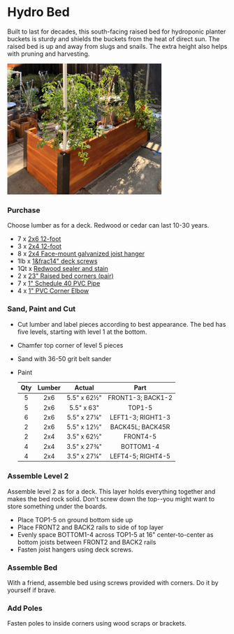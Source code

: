 # Hydro Bed

Built to last for decades, this south-facing raised bed for 
hydroponic planter buckets is sturdy and 
shields the buckets from the heat of direct sun. The raised bed is up and
away from slugs and snails. The extra height also helps with pruning and
harvesting.

<a href="https://raw.githubusercontent.com/oyamist/oya-3d/master/hydro-bed/img/planter-web.jpg">
  <img src="https://raw.githubusercontent.com/oyamist/oya-3d/master/hydro-bed/img/planter-web.jpg" height=300px/></a>


### Purchase

Choose lumber as for a deck.  Redwood or cedar can last 10-30 years.

* 7 x [2x6 12-foot](https://www.lowes.com/pd/Top-Choice-Redwood-Construction-Wood-Common-Actual-1-5-in-x-5-5-in-x-12-Feet/1000092875)
* 3 x [2x4 12-foot](https://www.lowes.com/pd/Top-Choice-Redwood-Construction-Wood-Common-Actual-1-5-in-x-3-5-in-x-12-Feet/1000092851)
* 8 x [2x4 Face-mount galvanized joist hanger](https://www.lowes.com/pd/Simpson-Strong-Tie-Double-Shear-Hanger-Z-MAX/3006442)
* 1lb x [1&frac14" deck screws](https://www.lowes.com/pd/Grip-Rite-PrimeGuard-Ten-6-x-1-1-4-in-Polymer-Deck-Screws-1-lb/3122035)
* 1Qt x [Redwood sealer and stain](https://www.lowes.com/pd/Valspar-Pre-Tinted-Redwood-Naturaltone-Transparent-Exterior-Stain-and-Sealer-Actual-Net-Contents-32-fl-oz/1000515809)
* 2 x [23" Raised bed corners (pair)](https://www.gardeners.com/buy/raised-bed-corners/8609669.html)
* 7 x [1" Schedule 40 PVC Pipe](https://www.lowes.com/pd/Charlotte-Pipe-1-in-dia-x-5-ft-L-450-PSI-PVC-Pipe/3133093)
* 4 x [1" PVC Corner Elbow](https://www.lowes.com/pd/LASCO-1-in-x-1-in-x-1-in-x-1-in-dia-Side-Outlet-Elbow-PVC-Fitting/3344668)

### Sand, Paint and Cut

* Cut lumber and label pieces according to best appearance. The bed has five levels, starting with level 1 at the bottom.
* Chamfer top corner of level 5 pieces
* Sand with 36-50 grit belt sander
* Paint

  | Qty | Lumber | Actual | Part |
  | :---: | :---: | :---: | :---: |
  | 5 | 2x6 | 5.5" x 62&frac12;" | FRONT1-3; BACK1-2 |
  | 5 | 2x6 | 5.5" x 63" | TOP1-5 |
  | 6 | 2x6 | 5.5" x 27&frac14;" | LEFT1-3; RIGHT1-3 |
  | 2 | 2x6 | 5.5" x 12&frac12;" | BACK45L; BACK45R |
  | 2 | 2x4 | 3.5" x 62&frac12;" | FRONT4-5 |
  | 4 | 2x4 | 3.5" x 27&frac34;" | BOTTOM1-4 |
  | 4 | 2x4 | 3.5" x 27&frac14;" | LEFT4-5; RIGHT4-5|

### Assemble Level 2
Assemble level 2 as for a deck. 
This layer holds everything together and makes the bed rock solid.
Don't screw down the top--you might want to store something under
the boards.

* Place TOP1-5 on ground bottom side up
* Place FRONT2 and BACK2 rails to side of top layer
* Evenly space BOTTOM1-4 across TOP1-5 at 16" center-to-center as bottom joists between FRONT2 and BACK2 rails
* Fasten joist hangers using deck screws. 

### Assemble Bed
With a friend, assemble bed using screws provided with corners. 
Do it by yourself if brave.

### Add Poles
Fasten poles to inside corners using wood scraps or brackets.


